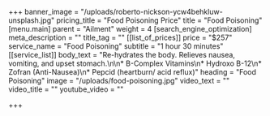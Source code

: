 +++
banner_image = "/uploads/roberto-nickson-ycw4behkluw-unsplash.jpg"
pricing_title = "Food Poisoning Price"
title = "Food Poisoning"
[menu.main]
parent = "Ailment"
weight = 4
[search_engine_optimization]
meta_description = ""
title_tag = ""
[[list_of_prices]]
price = "$257"
service_name = "Food Poisoning"
subtitle = "1 hour 30 minutes"
[[service_list]]
body_text = "Re-hydrates the body. Relieves nausea, vomiting, and upset stomach.\n\n* B-Complex Vitamins\n* Hydroxo B-12\n* Zofran (Anti-Nausea)\n* Pepcid (heartburn/ acid reflux)"
heading = "Food Poisoning"
image = "/uploads/food-poisoning.jpg"
video_text = ""
video_title = ""
youtube_video = ""

+++
